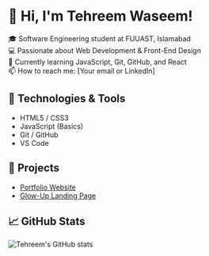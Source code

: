 # 👋 Hi, I'm Tehreem Waseem!

🎓 Software Engineering student at FUUAST, Islamabad  
💻 Passionate about Web Development & Front-End Design  
🌱 Currently learning JavaScript, Git, GitHub, and React  
📫 How to reach me: [Your email or LinkedIn]

## 🔧 Technologies & Tools
- HTML5 / CSS3
- JavaScript (Basics)
- Git / GitHub
- VS Code

## 🚀 Projects
- [Portfolio Website](https://github.com/Tehreem-Waseem/Portfolio)
- [Glow-Up Landing Page](https://github.com/Tehreem-Waseem/Glow-Up)

## 📈 GitHub Stats
![Tehreem's GitHub stats](https://github-readme-stats.vercel.app/api?username=Tehreem-Waseem&show_icons=true&theme=radical)
